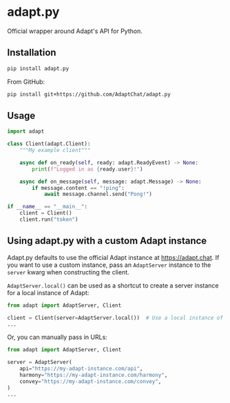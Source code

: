 # adapt.py
Official wrapper around Adapt's API for Python.

## Installation
```bash
pip install adapt.py
```

From GitHub:
```bash
pip install git+https://github.com/AdaptChat/adapt.py
```

## Usage
```python
import adapt

class Client(adapt.Client):
    """My example client"""

    async def on_ready(self, ready: adapt.ReadyEvent) -> None:
        print(f"Logged in as {ready.user}!")

    async def on_message(self, message: adapt.Message) -> None:
        if message.content == "!ping":
            await message.channel.send("Pong!")

if __name__ == "__main__":
    client = Client()
    client.run("token")
```

## Using adapt.py with a custom Adapt instance
Adapt.py defaults to use the official Adapt instance at https://adapt.chat. If you want to use a custom instance,
pass an `AdaptServer` instance to the `server` kwarg when constructing the client.

`AdaptServer.local()` can be used as a shortcut to create a server instance for a local instance of Adapt:

```python
from adapt import AdaptServer, Client

client = Client(server=AdaptServer.local())  # Use a local instance of Adapt
...
```

Or, you can manually pass in URLs:
```python
from adapt import AdaptServer, Client

server = AdaptServer(
    api="https://my-adapt-instance.com/api",
    harmony="https://my-adapt-instance.com/harmony",
    convey="https://my-adapt-instance.com/convey",
)
...
```
